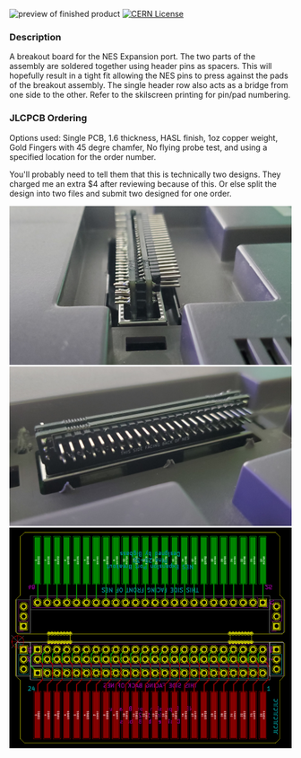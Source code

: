 ![preview of finished product](product3.jpg)
[![CERN License](https://img.shields.io/badge/license-CERN%20OHL--W--V2-blue)](license/cern_ohl_w_v2.txt)
### Description
A breakout board for the NES Expansion port. The two parts of the assembly are soldered together using header pins as spacers. This will hopefully result in a tight fit allowing the NES pins to press against the pads of the breakout assembly. The single header row also acts as a bridge from one side to the other. Refer to the skilscreen printing for pin/pad numbering.

### JLCPCB Ordering
Options used: Single PCB, 1.6 thickness, HASL finish, 1oz copper weight, Gold Fingers with 45 degre chamfer, No flying probe test, and using a specified location for the order number.

You'll probably need to tell them that this is technically two designs. They charged me an extra $4 after reviewing because of this. Or else split the design into two files and submit two designed for one order.


![preview of finished product](product1.jpg)
![preview of finished product](product2.jpg)
![pcb design](preview-pcb.png)